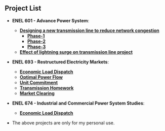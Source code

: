 ## Project List
- **ENEL 601 - Advance Power System**:
    - **[Designing a new transmission line to reduce network congestion](https://github.com/mananpatel126/Projects/tree/main/My%20work/Adding%20a%20transmission%20line%20to%20reduce%20network%20congession%20Project)** 
        - **[Phase-1](https://github.com/mananpatel126/Projects/blob/main/My%20work/Adding%20a%20transmission%20line%20to%20reduce%20network%20congession%20Project/Patel_Manan_Phase_1.pdf)** 
        - **[Phase-2](https://github.com/mananpatel126/Projects/blob/main/My%20work/Adding%20a%20transmission%20line%20to%20reduce%20network%20congession%20Project/Patel_Manan_Phase_2.pdf)**
        - **[Phase-3](https://github.com/mananpatel126/Projects/blob/main/My%20work/Adding%20a%20transmission%20line%20to%20reduce%20network%20congession%20Project/Patel_Manan_Phase_3.pdf)**
    - **[Effect of lightning surge on transmission line project](https://github.com/mananpatel126/Projects/blob/main/My%20work/Effect%20of%20lightning%20surge%20on%20transmission%20line%20Project/Effect%20of%20lightning%20surge%20on%20transmission%20line%20Project.pdf)** 
- **ENEL 693 - Restructured Electricity Markets**:
    - **[Economic Load Dispatch](https://github.com/mananpatel126/Projects/blob/main/My%20work/Economic%20Load%20Dispatch/Economic%20Load%20Dispatch%20Project.pdf)** 
    - **[Optimal Power Flow](https://github.com/mananpatel126/Projects/blob/main/My%20work/Optimal%20Power%20Flow%20Project/Optiman%20Power%20Flow%20Project.pdf)** 
    - **[Unit Commitment](https://github.com/mananpatel126/Projects/blob/main/My%20work/Unit%20Commitment%20Project/Unit%20Commitment%20Project.pdf)** 
    - **[Transmission Homework](https://github.com/mananpatel126/Projects/blob/main/My%20work/Transmission%20Homework/Transmission%20Homework.pdf)** 
    - **[Market Clearing](https://github.com/mananpatel126/Projects/blob/main/My%20work/Market%20Clearing%20Project/Market%20Clearing%20Project.pdf)** 
    
- **ENEL 674 - Industrial and Commercial Power System Studies**:
    - **[Economic Load Dispatch](https://github.com/mananpatel126/Projects/blob/main/My%20work/Economic%20Load%20Dispatch/Economic%20Load%20Dispatch%20Project.pdf)** 

    
- The above projects are only for my personal use.
    

